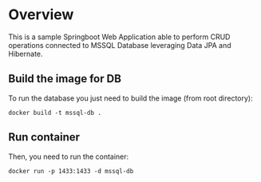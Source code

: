 # Overview
This is a sample Springboot Web Application able to perform CRUD operations connected to MSSQL Database leveraging Data JPA and Hibernate.  


## Build the image for DB
To run the database you just need to build the image (from root directory):
```
docker build -t mssql-db .
```

## Run container
Then, you need to run the container:
```
docker run -p 1433:1433 -d mssql-db
```


